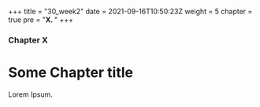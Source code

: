 +++
title = "30_week2"
date = 2021-09-16T10:50:23Z
weight = 5
chapter = true
pre = "<b>X. </b>"
+++

### Chapter X

# Some Chapter title

Lorem Ipsum.